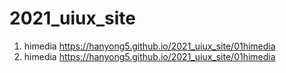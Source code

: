 # 2021_uiux_site
1. himedia https://hanyong5.github.io/2021_uiux_site/01himedia
1. himedia https://hanyong5.github.io/2021_uiux_site/01himedia
